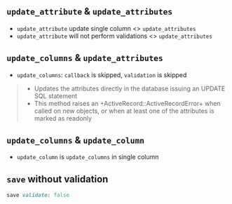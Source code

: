 ## `update_attribute` & `update_attributes`
- `update_attribute` update single column <> `update_attributes`
- `update_attribute` will not perform validations <> `update_attributes`
## `update_columns` & `update_attributes`
- `update_columns`: `callback` is skipped, `validation` is skipped
> + Updates the attributes directly in the database issuing an UPDATE SQL statement
> + This method raises an +ActiveRecord::ActiveRecordError+ when called on new objects, or when at least one of the attributes is marked as readonly
## `update_columns` & `update_column`
- `update_column` is `update_columns` in single column
## `save` without validation
```ruby
save validate: false
```